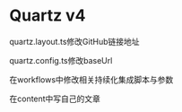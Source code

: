 # Quartz v4


quartz.layout.ts修改GitHub链接地址

quartz.config.ts修改baseUrl

在workflows中修改相关持续化集成脚本与参数

在content中写自己的文章
